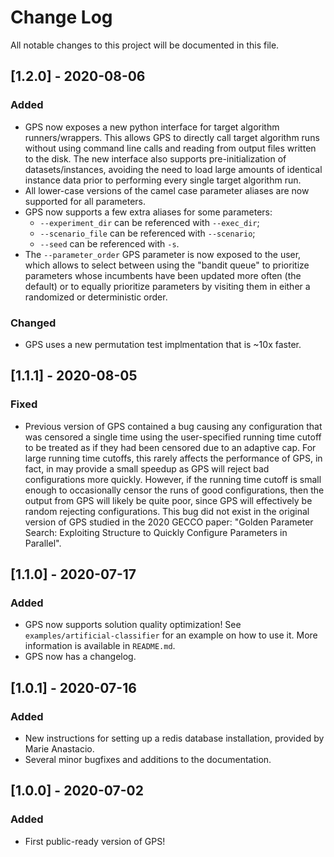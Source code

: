 # Change Log

All notable changes to this project will be documented in this file.

## [1.2.0] - 2020-08-06

### Added

 - GPS now exposes a new python interface for target algorithm runners/wrappers. This allows GPS to directly
   call target algorithm runs without using command line calls and reading from output files written to the 
   disk. The new interface also supports pre-initialization of datasets/instances, avoiding the need to load
   large amounts of identical instance data prior to performing every single target algorithm run.
 - All lower-case versions of the camel case parameter aliases are now supported for all parameters.
 - GPS now supports a few extra aliases for some parameters: 
   - `--experiment_dir` can be referenced with `--exec_dir`;
   - `--scenario_file` can be referenced with `--scenario`;
   - `--seed` can be referenced with `-s`.
 - The `--parameter_order` GPS parameter is now exposed to the user, which allows to select between using
   the "bandit queue" to prioritize parameters whose incumbents have been updated more often (the default)
   or to equally prioritize parameters by visiting them in either a randomized or deterministic order.

### Changed
 - GPS uses a new permutation test implmentation that is ~10x faster.

## [1.1.1] - 2020-08-05

### Fixed
 - Previous version of GPS contained a bug causing any configuration that was censored a single time using
   the user-specified running time cutoff to be treated as if they had been censored due to an adaptive cap.
   For large running time cutoffs, this rarely affects the performance of GPS, in fact, in may provide a
   small speedup as GPS will reject bad configurations more quickly. However, if the running time cutoff is
   small enough to occasionally censor the runs of good configurations, then the output from GPS will likely
   be quite poor, since GPS will effectively be random rejecting configurations. This bug did not exist in the
   original version of GPS studied in the 2020 GECCO paper: "Golden Parameter Search: Exploiting Structure to
   Quickly Configure Parameters in Parallel".

## [1.1.0] - 2020-07-17

### Added
 - GPS now supports solution quality optimization! See `examples/artificial-classifier` for an example on how to use it. More information is available in `README.md`.
 - GPS now has a changelog.

## [1.0.1] - 2020-07-16

### Added
 - New instructions for setting up a redis database installation, provided by Marie Anastacio.
 - Several minor bugfixes and additions to the documentation.

## [1.0.0] - 2020-07-02

### Added
- First public-ready version of GPS!

